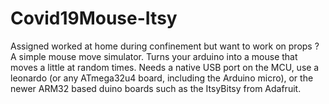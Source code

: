 # Covid19Mouse-Itsy
 
Assigned worked at home during confinement but want to work on props ? 
A simple mouse move simulator. Turns your arduino into a mouse that moves a little at random times. Needs a native USB port on the MCU, use a leonardo (or any ATmega32u4 board, including the Arduino micro), or the newer ARM32 based duino boards such as the ItsyBitsy from Adafruit.
